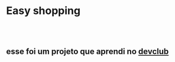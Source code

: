<h1>Easy shopping</h1>
<br>
<br>
<h2>esse foi um projeto que aprendi no <a href="https://rodolfomori.com/devclub">devclub</a></h2>
